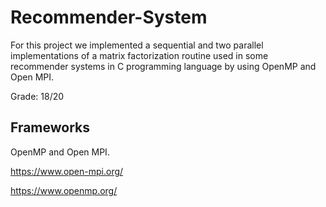 # Recommender-System
For this project we implemented a sequential and two parallel implementations of a matrix factorization routine used in some recommender systems in C programming language by using OpenMP and Open MPI.

Grade: 18/20

## Frameworks
OpenMP and Open MPI. 

https://www.open-mpi.org/

https://www.openmp.org/